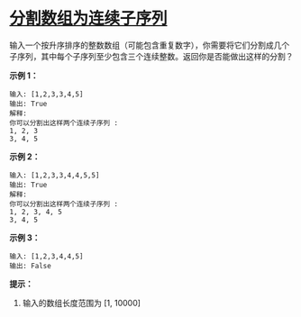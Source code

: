 # [分割数组为连续子序列](https://leetcode-cn.com/problems/split-array-into-consecutive-subsequences/)

输入一个按升序排序的整数数组（可能包含重复数字），你需要将它们分割成几个子序列，其中每个子序列至少包含三个连续整数。返回你是否能做出这样的分割？

 

**示例 1：**

```
输入: [1,2,3,3,4,5]
输出: True
解释:
你可以分割出这样两个连续子序列 : 
1, 2, 3
3, 4, 5
```

 

**示例 2：**

```
输入: [1,2,3,3,4,4,5,5]
输出: True
解释:
你可以分割出这样两个连续子序列 : 
1, 2, 3, 4, 5
3, 4, 5
```

 

**示例 3：**

```
输入: [1,2,3,4,4,5]
输出: False
```

 

**提示：**

1. 输入的数组长度范围为 [1, 10000]

 